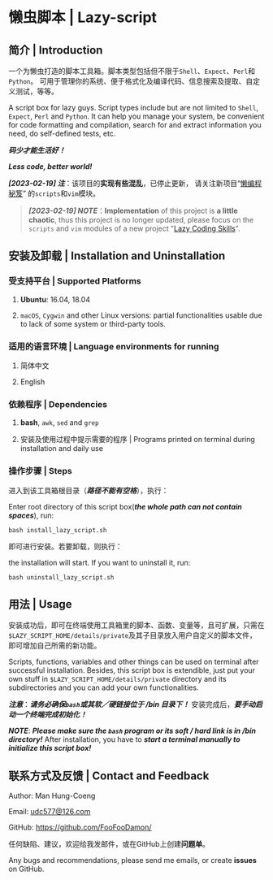 # 懒虫脚本 | Lazy-script

## 简介 | Introduction

一个为懒虫打造的脚本工具箱。脚本类型包括但不限于`Shell`、`Expect`、`Perl`和`Python`。
可用于管理你的系统、便于格式化及编译代码、信息搜索及提取、自定义测试，等等。

A script box for lazy guys. Script types include but are not limited to `Shell`, `Expect`, `Perl` and `Python`.
It can help you manage your system, be convenient for code formatting and compilation, search for and extract information you need, do self-defined tests, etc.

***码少才能生活好！***

***Less code, better world!***

***[2023-02-19] 注***：该项目的**实现有些混乱**，已停止更新，
请关注新项目“[懒编程秘笈](https://github.com/FooFooDamon/lazy_coding_skills.git)”
的`scripts`和`vim`模块。

> ***[2023-02-19] NOTE***：**Implementation** of this project is **a little chaotic**,
thus this project is no longer updated, please focus on the `scripts` and `vim` modules
of a new project "[Lazy Coding Skills](https://github.com/FooFooDamon/lazy_coding_skills.git)".

## 安装及卸载 | Installation and Uninstallation

### 受支持平台 | Supported Platforms

1. **Ubuntu**: 16.04, 18.04

2. `macOS`, `Cygwin` and other Linux versions: partial functionalities usable due to lack of some system or third-party tools.

### 适用的语言环境 | Language environments for running

1. 简体中文

2. English

### 依赖程序 | Dependencies

1. **bash**, `awk`, `sed` and `grep`

2. 安装及使用过程中提示需要的程序 | Programs printed on terminal during installation and daily use

### 操作步骤 | Steps

进入到该工具箱根目录（***路径不能有空格***），执行：

Enter root directory of this script box(***the whole path can not contain spaces***), run:

```
bash install_lazy_script.sh
```

即可进行安装。若要卸载，则执行：

the installation will start. If you want to uninstall it, run:

```
bash uninstall_lazy_script.sh
```

## 用法 | Usage

安装成功后，即可在终端使用工具箱里的脚本、函数、变量等，且可扩展，只需在`$LAZY_SCRIPT_HOME/details/private`及其子目录放入用户自定义的脚本文件，
即可增加自己所需的新功能。

Scripts, functions, variables and other things can be used on terminal after successful installation. Besides, this script box is extendible,
just put your own stuff in `$LAZY_SCRIPT_HOME/details/private` directory and its subdirectories and you can add your own functionalities.

***注意***：***请务必确保`bash`或其软／硬链接位于 /bin 目录下！*** 安装完成后，***要手动启动一个终端完成初始化！***

***NOTE***: ***Please make sure the `bash` program or its soft / hard link is in /bin directory!*** After installation,
you have to ***start a terminal manually to initialize this script box!***

## 联系方式及反馈 | Contact and Feedback

Author: Man Hung-Coeng

Email: <udc577@126.com>

GitHub: https://github.com/FooFooDamon/

任何缺陷、建议，欢迎给我发邮件，或在GitHub上创建**问题单**。

Any bugs and recommendations, please send me emails, or create **issues** on GitHub.


